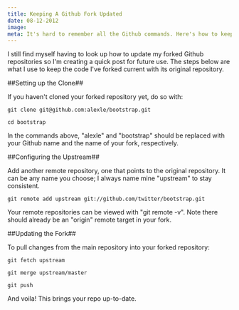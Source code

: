 ```yaml
---
title: Keeping A Github Fork Updated
date: 08-12-2012
image:
meta: It's hard to remember all the Github commands. Here's how to keep your Gibhub Fork updated.
---
```


I still find myself having to look up how to update my forked Github repositories so I'm creating a quick post for future use. The steps below are what I use to keep the code I've forked current with its original repository.

##Setting up the Clone##

If you haven't cloned your forked repository yet, do so with:

<pre><code class=python>git clone git@github.com:alexle/bootstrap.git</code></pre>

<pre><code class=python>cd bootstrap</code></pre>

In the commands above, "alexle" and "bootstrap" should be replaced with your Github name and the name of your fork, respectively.

##Configuring the Upstream##

Add another remote repository, one that points to the original repository. It can be any name you choose; I always name mine "upstream" to stay consistent.

<pre><code class=python>git remote add upstream git://github.com/twitter/bootstrap.git</code></pre>

Your remote repositories can be viewed with "git remote -v". Note there should already be an "origin" remote target in your fork.

##Updating the Fork##

To pull changes from the main repository into your forked repository:

<pre><code class=python>git fetch upstream</code></pre>

<pre><code class=python>git merge upstream/master</code></pre>

<pre><code class=python>git push</code></pre>

And voila! This brings your repo up-to-date.
